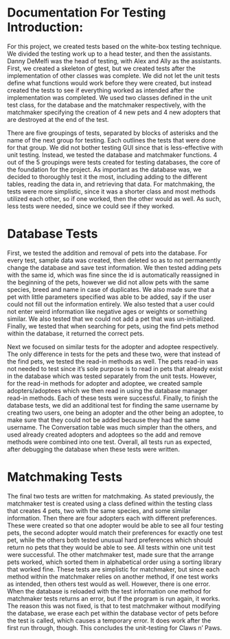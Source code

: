 # Documentation For Testing Introduction:
For this project, we created tests based on the white-box testing technique. 
We divided the testing work up to a head tester, and then the assistants. 
Danny DeMelfi was the head of testing, with Alex and Ally as the assistants. 
First, we created a skeleton of gtest, but we created tests after the 
implementation of other classes was complete. We did not let the unit tests
define what functions would work before they were created, but instead created 
the tests to see if everything worked as intended after the implementation was 
completed. We used two classes defined in the unit test class, for the database
and the matchmaker respectively, with the matchmaker specifying the creation of 
4 new pets and 4 new adopters that are destroyed at the end of the test. 

There are five groupings of tests, separated by blocks of asterisks and the name 
of the next group for testing. Each outlines the tests that were done for that 
group. We did not bother testing GUI since that is less-effective with unit testing. 
Instead, we tested the database and matchmaker functions. 4 out of the 5 groupings 
were tests created for testing databases, the core of the foundation for the project.
As important as the database was, we decided to thoroughly test it the most, 
including adding to the different tables, reading the data in, and retrieving that 
data. For matchmaking, the tests were more simplistic, since it was a shorter class
and most methods utilized each other, so if one worked, then the other would as well.
As such, less tests were needed, since we could see if they worked. 

# Database Tests
First, we tested the addition and removal of pets into the database. For every test,
sample data was created, then deleted so as to not permanently change the database 
and save test information. We then tested adding pets with the same id, which was fine
since the id is automatically reassigned in the beginning of the pets, however we did
not allow pets with the same species, breed and name in case of duplicates. We also 
made sure that a pet with little parameters specified was able to be added, say if 
the user could not fill out the information entirely. We also tested that a user could
not enter weird information like negative ages or weights or something similar. We also
tested that we could not add a pet that was un-initialized. Finally, we tested that when
searching for pets, using the find pets method within the database, it returned the 
correct pets. 

Next we focused on similar tests for the adopter and adoptee respectively. The only 
difference in tests for the pets and these two, were that instead of the find pets, 
we tested the read-in methods as well. The pets read-in was not needed to test since 
it’s sole purpose is to read in pets that already exist in the database which was 
tested separately from the unit tests. However, for the read-in methods for adopter 
and adoptee, we created sample adopters/adoptees which we then read in using the 
database manager read-in methods. Each of these tests were successful. Finally, to 
finish the database tests, we did an additional test for finding the same username 
by creating two users, one being an adopter and the other being an adoptee, to make 
sure that they could not be added because they had the same username. The Conversation
table was much simpler than the others, and used already created adopters and adoptees 
so the add and remove methods were combined into one test. Overall, all tests run as 
expected, after debugging the database when these tests were written. 

# Matchmaking Tests
The final two tests are written for matchmaking. As stated previously, the matchmaker 
test is created using a class defined within the testing class that creates 4 pets, 
two with the same species, and some similar information. Then there are four adopters 
each with different preferences. These were created so that one adopter would be able 
to see all four testing pets, the second adopter would match their preferences for 
exactly one test pet, while the others both tested unusual hard preferences which 
should return no pets that they would be able to see. All tests within one unit test 
were successful. The other matchmaker test, made sure that the arrange pets worked, 
which sorted them in alphabetical order using a sorting library that worked fine. 
These tests are simplistic for matchmaker, but since each method within the matchmaker 
relies on another method, if one test works as intended, then others test would as well.
However, there is one error. When the database is reloaded with the test information 
one method for matchmaker tests returns an error, but if the program is run again, it 
works. The reason this was not fixed, is that to test matchmaker without modifying the 
database, we erase each pet within the database vector of pets before the test is called,
which causes a temporary error. It does work after the first run through, though. This 
concludes the unit-testing for Claws n’ Paws. 
